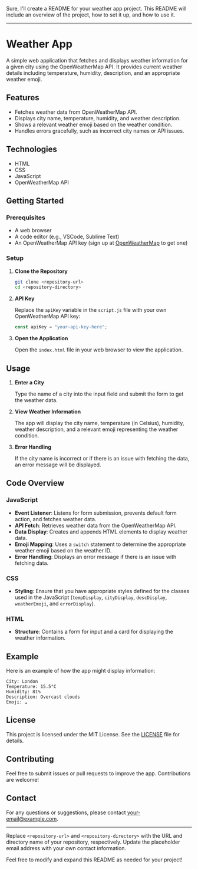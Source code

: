Sure, I'll create a README for your weather app project. This README will include an overview of the project, how to set it up, and how to use it.

---

# Weather App

A simple web application that fetches and displays weather information for a given city using the OpenWeatherMap API. It provides current weather details including temperature, humidity, description, and an appropriate weather emoji.

## Features

- Fetches weather data from OpenWeatherMap API.
- Displays city name, temperature, humidity, and weather description.
- Shows a relevant weather emoji based on the weather condition.
- Handles errors gracefully, such as incorrect city names or API issues.

## Technologies

- HTML
- CSS
- JavaScript
- OpenWeatherMap API

## Getting Started

### Prerequisites

- A web browser
- A code editor (e.g., VSCode, Sublime Text)
- An OpenWeatherMap API key (sign up at [OpenWeatherMap](https://openweathermap.org/) to get one)

### Setup

1. **Clone the Repository**

   ```bash
   git clone <repository-url>
   cd <repository-directory>
   ```

2. **API Key**

   Replace the `apiKey` variable in the `script.js` file with your own OpenWeatherMap API key:

   ```javascript
   const apiKey = "your-api-key-here";
   ```

3. **Open the Application**

   Open the `index.html` file in your web browser to view the application.

## Usage

1. **Enter a City**

   Type the name of a city into the input field and submit the form to get the weather data.

2. **View Weather Information**

   The app will display the city name, temperature (in Celsius), humidity, weather description, and a relevant emoji representing the weather condition.

3. **Error Handling**

   If the city name is incorrect or if there is an issue with fetching the data, an error message will be displayed.

## Code Overview

### JavaScript

- **Event Listener**: Listens for form submission, prevents default form action, and fetches weather data.
- **API Fetch**: Retrieves weather data from the OpenWeatherMap API.
- **Data Display**: Creates and appends HTML elements to display weather data.
- **Emoji Mapping**: Uses a `switch` statement to determine the appropriate weather emoji based on the weather ID.
- **Error Handling**: Displays an error message if there is an issue with fetching data.

### CSS

- **Styling**: Ensure that you have appropriate styles defined for the classes used in the JavaScript (`tempDisplay`, `cityDisplay`, `descDisplay`, `weatherEmoji`, and `errorDisplay`).

### HTML

- **Structure**: Contains a form for input and a card for displaying the weather information.

## Example

Here is an example of how the app might display information:

```
City: London
Temperature: 15.5°C
Humidity: 81%
Description: Overcast clouds
Emoji: ☁️
```

## License

This project is licensed under the MIT License. See the [LICENSE](LICENSE) file for details.

## Contributing

Feel free to submit issues or pull requests to improve the app. Contributions are welcome!

## Contact

For any questions or suggestions, please contact [your-email@example.com](mailto:your-email@example.com).

---

Replace `<repository-url>` and `<repository-directory>` with the URL and directory name of your repository, respectively. Update the placeholder email address with your own contact information.

Feel free to modify and expand this README as needed for your project!
